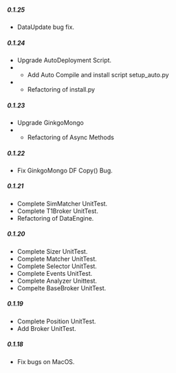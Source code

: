 ##### 0.1.25
  - DataUpdate bug fix.

##### 0.1.24
  - Upgrade AutoDeployment Script.
  - - Add Auto Compile and install script  setup_auto.py
  - - Refactoring of install.py

##### 0.1.23
  - Upgrade GinkgoMongo
  - - Refactoring of Async Methods
##### 0.1.22
  - Fix GinkgoMongo DF Copy() Bug.
##### 0.1.21
  - Complete SimMatcher UnitTest.
  - Complete T1Broker UnitTest.
  - Refactoring of DataEngine.


##### 0.1.20
  - Complete Sizer UnitTest.
  - Complete Matcher UnitTest.
  - Complete Selector UnitTest.
  - Complete Events UnitTest.
  - Complete Analyzer Unittest.
  - Compelte BaseBroker UnitTest.
##### 0.1.19
  - Complete Position UnitTest.
  - Add Broker UnitTest.

##### 0.1.18
  - Fix bugs on MacOS.
